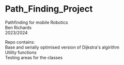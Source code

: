 # Path_Finding_Project 
Pathfinding for mobile Robotics <br />
Ben Richards <br />
2023/2024 <br />

Repo contains: <br />
Base and serially optimised version of Dijkstra's algirithm <br />
Utility functions <br />
Testing areas for the classes
